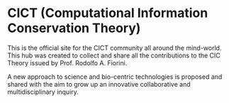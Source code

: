 # CICT (Computational Information Conservation Theory)
This is the official site for the CICT community all around the mind-world.
This hub was created to collect and share all the contributions to the CIC Theory issued by Prof. Rodolfo A. Fiorini.

A new approach to science and bio-centric technologies is proposed and shared with the aim to grow up an innovative collaborative and multidisciplinary inquiry.
